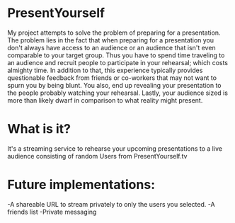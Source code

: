 # PresentYourself
My project attempts to solve the problem of preparing for a presentation.
The problem lies in the fact that when preparing for a presentation you don't always have access to an audience or an audience that isn't even comparable to your target group.  Thus you have to spend time traveling to an audience and recruit people to participate in your rehearsal; which costs almighty time. In addition to that, this experience typically provides questionable feedback from friends or co-workers that may not want to spurn you by being blunt. You also, end up revealing your presentation to the people probably watching your rehearsal. Lastly, your audience sized is more than likely dwarf in comparison to what reality might present.

# What is it?
It's a streaming service to rehearse your upcoming presentations to a live audience consisting of random Users from PresentYourself.tv

# Future implementations:

-A shareable URL to stream privately to only the users you selected.
-A friends list
-Private messaging

